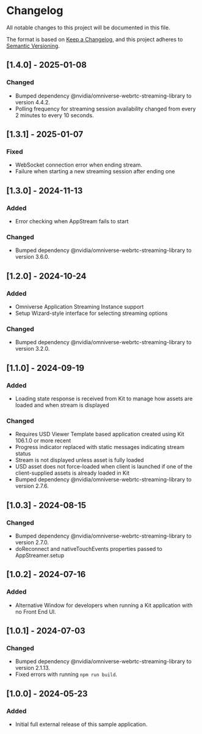 # Changelog

All notable changes to this project will be documented in this file.

The format is based on [Keep a Changelog](https://keepachangelog.com/en/1.1.0/),
and this project adheres to [Semantic Versioning](https://semver.org/spec/v2.0.0.html).

## [1.4.0] - 2025-01-08

### Changed
- Bumped dependency @nvidia/omniverse-webrtc-streaming-library to version 4.4.2.
- Polling frequency for streaming session availability changed from every 2 minutes to every 10 seconds.

## [1.3.1] - 2025-01-07

### Fixed
- WebSocket connection error when ending stream.
- Failure when starting a new streaming session after ending one

## [1.3.0] - 2024-11-13

### Added
- Error checking when AppStream fails to start

### Changed
- Bumped dependency @nvidia/omniverse-webrtc-streaming-library to version 3.6.0.

## [1.2.0] - 2024-10-24

### Added
- Omniverse Application Streaming Instance support
- Setup Wizard-style interface for selecting streaming options

### Changed
- Bumped dependency @nvidia/omniverse-webrtc-streaming-library to version 3.2.0.

## [1.1.0] - 2024-09-19

### Added

- Loading state response is received from Kit to manage how assets are loaded and when stream is displayed

### Changed

- Requires USD Viewer Template based application created using Kit 106.1.0 or more recent
- Progress indicator replaced with static messages indicating stream status
- Stream is not displayed unless asset is fully loaded
- USD asset does not force-loaded when client is launched if one of the client-supplied assets is already loaded in Kit
- Bumped dependency @nvidia/omniverse-webrtc-streaming-library to version 2.7.6.


## [1.0.3] - 2024-08-15

### Changed

- Bumped dependency @nvidia/omniverse-webrtc-streaming-library to version 2.7.0.
- doReconnect and nativeTouchEvents properties passed to AppStreamer.setup

## [1.0.2] - 2024-07-16

### Added

- Alternative Window for developers when running a Kit application with no Front End UI.

## [1.0.1] - 2024-07-03

### Changed

- Bumped dependency @nvidia/omniverse-webrtc-streaming-library to version 2.1.13.
- Fixed errors with running `npm run build`.

## [1.0.0] - 2024-05-23

### Added

- Initial full external release of this sample application.